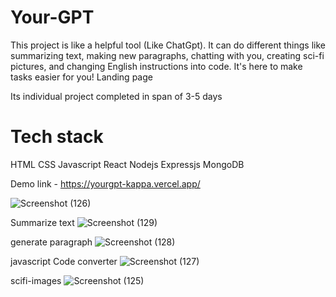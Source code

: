 # Your-GPT

This project is like a helpful tool (Like ChatGpt). It can do different things like summarizing text, making new paragraphs, chatting with you, creating sci-fi pictures, and changing English instructions into code. It's here to make tasks easier for you!
Landing page

Its individual project completed in span of 3-5 days

# Tech stack

HTML
CSS
Javascript
React
Nodejs
Expressjs
MongoDB

Demo link - https://yourgpt-kappa.vercel.app/

![Screenshot (126)](https://github.com/RuchiAgrawal9186/Your-GPT/assets/112552732/9e5104a2-f304-4dd0-85ae-d4eb2343881c)

Summarize text
![Screenshot (129)](https://github.com/RuchiAgrawal9186/Your-GPT/assets/112552732/9b5be4d7-8e3a-4ea9-bbd3-4da4e7db9c54)

generate paragraph
![Screenshot (128)](https://github.com/RuchiAgrawal9186/Your-GPT/assets/112552732/6503cf7d-1936-478b-8fcd-cc5aa3384104)

javascript Code converter
![Screenshot (127)](https://github.com/RuchiAgrawal9186/Your-GPT/assets/112552732/c63696ca-59b0-43a1-97a9-b8a7ee7b4861)

scifi-images
![Screenshot (125)](https://github.com/RuchiAgrawal9186/Your-GPT/assets/112552732/1ffe7ed2-5bc5-4279-b606-d65fa057973d)